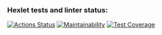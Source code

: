 ### Hexlet tests and linter status:
[![Actions Status](https://github.com/SaliAbdullaeva/java-project-71/actions/workflows/hexlet-check.yml/badge.svg)](https://github.com/SaliAbdullaeva/java-project-71/actions)
[![Maintainability](https://api.codeclimate.com/v1/badges/441c3660842a050f496d/maintainability)](https://codeclimate.com/github/SaliAbdullaeva/java-project-71/maintainability)
[![Test Coverage](https://api.codeclimate.com/v1/badges/441c3660842a050f496d/test_coverage)](https://codeclimate.com/github/SaliAbdullaeva/java-project-71/test_coverage)
